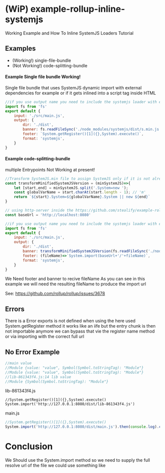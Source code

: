 # (WiP) example-rollup-inline-systemjs
Working Example and How To Inline SystemJS Loaders Tutorial



## Examples

- (Working!) single-file-bundle
- (Not Working!) code-splitting-bundle 




#### Example Single file bundle Working!
Single file bundle that uses SystemJS dynamic import with external dependencies for example or if it gets inlined into a script tag inside HTML

```js
//if you use output name you need to include the systemjs loader with extra register named module
import fs from 'fs'
export default {
    input: './src/main.js',
    output: {
        dir: './dist',
        banner: fs.readFileSync('./node_modules/systemjs/dist/s.min.js'),
        footer: `System.getRegister()[1]({},System).execute()`,
        format: 'systemjs',
    }
}
```



#### Example code-splitting-bundle 
multiple Entrypoints Not Working at present!
```js
//Transform SystemJS.min file to assign SystemJS only if it is not already loaded needed to be loaded more then once in multiple entrypoints
const transformMinifiedSystemJSVersion = (minSystemJS)=>{
    let [start,end] = minSystemJS.split('.System=new ');
    const globalVarName = start.charAt(start.length - 1); // 'm'
    return `${start}.System=${globalVarName}.System || new ${end}`
}

// using http-server inside the https://github.com/stealify/example-rollup-inline-systemjs clone project call test.html
const baseUrl = 'http://localhost:8080'

//if you use output name you need to include the systemjs loader with extra register named module
import fs from 'fs'
export default {
    input: './src/main.js',
    output: {
        dir: './dist',
        banner: transformMinifiedSystemJSVersion(fs.readFileSync('./node_modules/systemjs/dist/s.min.js')),
        footer: (fileName)=>`System.import(baseUrl+'/'+fileName)`,
        format: 'systemjs',
    }
}
```

We Need footer and banner to recive fileName
As you can see in this example we will need the resulting fileName to produce the import url

See: https://github.com/rollup/rollup/issues/3678

## Errors
There is a Error exports is not defined when using the here used System.getRegister method it works like an iife but the entry chunk is then not importable anymore
we can bypass that vie the register name method or via importing with the correct full url


## No Error Example

``` js
//main value
//Module {value: "value", Symbol(Symbol.toStringTag): "Module"}
//Module {value: "value", Symbol(Symbol.toStringTag): "Module"}
//lib-861343f4.js:14 lib value
//Module {Symbol(Symbol.toStringTag): "Module"}
```


lib-861343f4.js
```
//System.getRegister()[1]({},System).execute()
System.import('http://127.0.0.1:8080/dist/lib-861343f4.js')
```


main.js
```js
//System.getRegister()[1]({},System).execute()
System.import('http://127.0.0.1:8080/dist/main.js').then(console.log).catch(console.log)
```




# Conclusion 
We Should use the System.import method so we need to supply the full resolve url of the file we could use something like 



